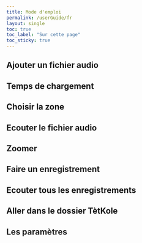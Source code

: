 ```yaml
---
title: Mode d'emploi
permalink: /userGuide/fr
layout: single
toc: true
toc_label: "Sur cette page"
toc_sticky: true
---
```


## Ajouter un fichier audio

## Temps de chargement

## Choisir la zone

## Ecouter le fichier audio

## Zoomer

## Faire un enregistrement

## Ecouter tous les enregistrements

## Aller dans le dossier TètKole

## Les paramètres
